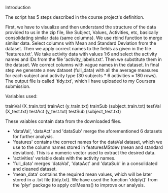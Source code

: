 Introduction

The script has 5 steps described in the course project's definition.

First, we have to visualize and then understand the structure of the data provided to us in the zip file, like Subject, Values, Activities, etc, basically consolidating similar data (same columns). We use rbind function to merge similar data.
Select columns with Mean and Standard Deviation from the dataset. Then we apply correct names to the fields as given in the file 'features.txt'.
We take activity data with values 1:6 and select the activity names and IDs from the file 'activity_labels.txt'. Then we  substitute them in the dataset.
We correct columns with vague names in the dataset.
In final step we generate a new dataset (full_data) with all the average measures for each subject and activity type (30 subjects * 6 activities = 180 rows). The output file is called 'tidy.txt', which I have uploaded to my Coursera submission.

Variables used:

trainVal (X_train.txt)
trainAct (y_train.txt)
trainSub (subject_train.txt)
testVal (X_test.txt)
testAct (y_test.txt)
testSub (subject_test.txt)

These vaiables contain data from the downloaded files.

- 'dataVal', 'dataAct' and 'dataSub' merge the aforementioned 6 datasets for further analysis.
- 'features' contains the correct names for the dataVal dataset, which we use to the column names stored in featuresMStdev (mean and standard deviation). This is a numeric vector used to extract the desired data.
- 'activities' variable deals with the activity names.
- 'full_data' merges 'dataVal', 'dataAct' and 'dataSub' in a consolidated and cleaned dataset.
- 'mean_data' contains the required mean values, which will be later stored in a .txt file (tidy.txt). We have used the function 'ddply()' from the 'plyr' package to apply colMeans() to improve our analysis.
